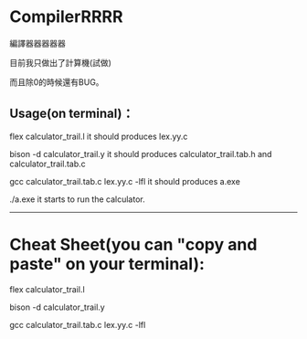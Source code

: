 # CompilerRRRR
編譯器器器器器

目前我只做出了計算機(試做)

而且除0的時候還有BUG。

## Usage(on terminal)：
flex calculator_trail.l
it should produces lex.yy.c

bison -d calculator_trail.y
it should produces calculator_trail.tab.h and calculator_trail.tab.c

gcc calculator_trail.tab.c lex.yy.c -lfl
it should produces a.exe

./a.exe
it starts to run the calculator.

---

# Cheat Sheet(you can "copy and paste" on your terminal):
flex calculator_trail.l

bison -d calculator_trail.y

gcc calculator_trail.tab.c lex.yy.c -lfl
